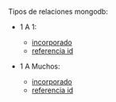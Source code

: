 Tipos de relaciones mongodb:

- 1 A 1:

  - [incorporado](1_a_1/incorporado.json)
  - [referencia id](1_a_1/id_ref.json)

- 1 A Muchos:
  - [incorporado](1_a_muchos/incorporado.json)
  - [referencia id](1_a_muchos/id_ref.json)
